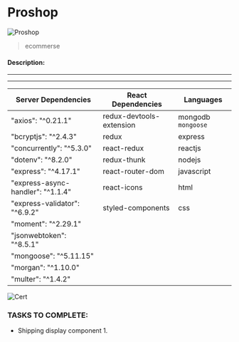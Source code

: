 # Proshop
![Proshop](https://i.ibb.co/9n2cHFz/proshop.png)

> ecommerse

#### Description:
---


---

| Server Dependencies | React Dependencies | Languages |
| ------------ | --------- | ---------- |
| "axios": "^0.21.1" | redux-devtools-extension | mongodb `mongoose` |
| "bcryptjs": "^2.4.3" | redux | express |
| "concurrently": "^5.3.0" | react-redux | reactjs |
| "dotenv": "^8.2.0" | redux-thunk | nodejs |
| "express": "^4.17.1" | react-router-dom | javascript |
| "express-async-handler": "^1.1.4" | react-icons | html |
| "express-validator": "^6.9.2" | styled-components | css |
| "moment": "^2.29.1" |
| "jsonwebtoken": "^8.5.1" |
| "mongoose": "^5.11.15" |
| "morgan": "^1.10.0" |
| "multer": "^1.4.2" |

![Cert](https://i.ibb.co/Z832YpZ/completion-certificate.jpg)

### TASKS TO COMPLETE:
* Shipping display component
    1.  